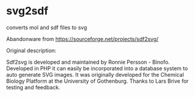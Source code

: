 svg2sdf
=======

converts mol and sdf files to svg

Abandonware from https://sourceforge.net/projects/sdf2svg/

Original description:

Sdf2svg is developed and maintained by Ronnie Persson - Binofo. Developed in PHP it can easily be incorporated into a database system to auto generate SVG images. It was originally developed for the Chemical Biology Platform at the University of Gothenburg. Thanks to Lars Brive for testing and feedback.
